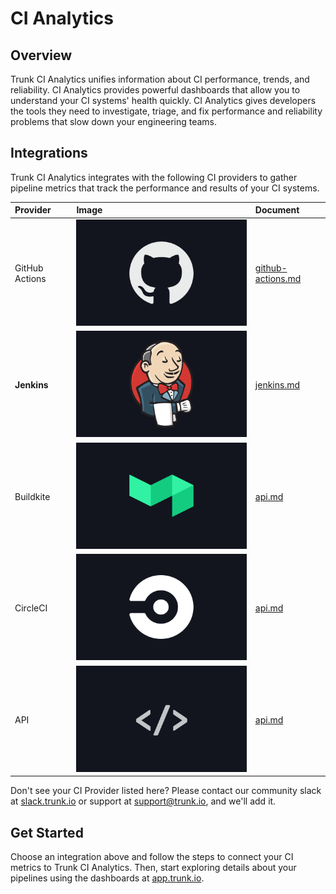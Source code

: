# CI Analytics

## Overview

Trunk CI Analytics unifies information about CI performance, trends, and reliability. CI Analytics provides powerful dashboards that allow you to understand your CI systems' health quickly. CI Analytics gives developers the tools they need to investigate, triage, and fix performance and reliability problems that slow down your engineering teams.

## Integrations

Trunk CI Analytics integrates with the following CI providers to gather pipeline metrics that track the performance and results of your CI systems.&#x20;

| Provider       | Image                  | Document                                       |
| :------------- | :--------------------- | :--------------------------------------------- |
| GitHub Actions | ![ ](./github.png)     | [github-actions.md](./setup/github-actions.md) |
| **Jenkins**    | ![ ](./jenkins.png)    | [jenkins.md](./setup/jenkins.md)               |
| Buildkite      | ![ ](./build-kite.png) | [api.md](./setup/api.md)                       |
| CircleCI       | ![ ](./circle-ci.png)  | [api.md](./setup/api.md)                       |
| API            | ![ ](./api.png)        | [api.md](./setup/api.md)                       |

Don't see your CI Provider listed here? Please contact our community slack at [slack.trunk.io](https://slack.trunk.io) or support at [support@trunk.io](mailto:support@trunk.io), and we'll add it.

## Get Started

Choose an integration above and follow the steps to connect your CI metrics to Trunk CI Analytics. Then, start exploring details about your pipelines using the dashboards at [app.trunk.io](https://app.trunk.io).
